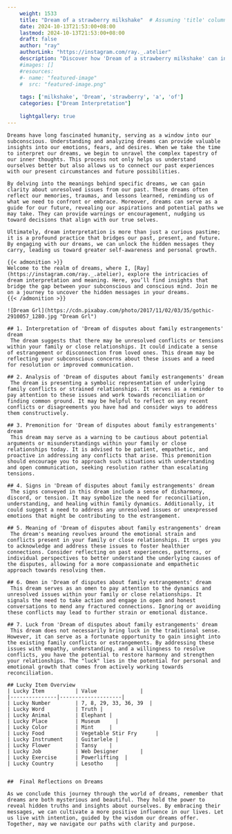 ```yaml
---
    weight: 1533
    title: "Dream of a strawberry milkshake"  # Assuming 'title' column exists
    date: 2024-10-13T21:53:00+08:00
    lastmod: 2024-10-13T21:53:00+08:00
    draft: false
    author: "ray"
    authorLink: "https://instagram.com/ray._.atelier"
    description: "Discover how 'Dream of a strawberry milkshake' can interpret your future and uncover its significant meanings in your life."
    #images: []
    #resources:
    #- name: "featured-image"
    #  src: "featured-image.png"
    
    tags: ['milkshake', 'Dream', 'strawberry', 'a', 'of']
    categories: ["Dream Interpretation"]
    
    lightgallery: true
---
```

    
    Dreams have long fascinated humanity, serving as a window into our subconscious. Understanding and analyzing dreams can provide valuable insights into our emotions, fears, and desires. When we take the time to interpret our dreams, we begin to unravel the complex tapestry of our inner thoughts. This process not only helps us understand ourselves better but also allows us to connect our past experiences with our present circumstances and future possibilities.
    
    By delving into the meanings behind specific dreams, we can gain clarity about unresolved issues from our past. These dreams often reflect our memories, traumas, and lessons learned, reminding us of what we need to confront or embrace. Moreover, dreams can serve as a guide for our future, revealing our aspirations and potential paths we may take. They can provide warnings or encouragement, nudging us toward decisions that align with our true selves.
    
    Ultimately, dream interpretation is more than just a curious pastime; it is a profound practice that bridges our past, present, and future. By engaging with our dreams, we can unlock the hidden messages they carry, leading us toward greater self-awareness and personal growth.
    
    {{< admonition >}}
    Welcome to the realm of dreams, where I, [Ray](https://instagram.com/ray._.atelier), explore the intricacies of dream interpretation and meaning. Here, you’ll find insights that bridge the gap between your subconscious and conscious mind. Join me on a journey to uncover the hidden messages in your dreams.
    {{< /admonition >}}
    
    ![Dream Grl](https://cdn.pixabay.com/photo/2017/11/02/03/35/gothic-2910057_1280.jpg "Dream Grl")
    
    ## 1. Interpretation of 'Dream of disputes about family estrangements' dream
     The dream suggests that there may be unresolved conflicts or tensions within your family or close relationships. It could indicate a sense of estrangement or disconnection from loved ones. This dream may be reflecting your subconscious concerns about these issues and a need for resolution or improved communication.
    
    ## 2. Analysis of 'Dream of disputes about family estrangements' dream
     The dream is presenting a symbolic representation of underlying family conflicts or strained relationships. It serves as a reminder to pay attention to these issues and work towards reconciliation or finding common ground. It may be helpful to reflect on any recent conflicts or disagreements you have had and consider ways to address them constructively.
    
    ## 3. Premonition for 'Dream of disputes about family estrangements' dream
     This dream may serve as a warning to be cautious about potential arguments or misunderstandings within your family or close relationships today. It is advised to be patient, empathetic, and proactive in addressing any conflicts that arise. This premonition should encourage you to approach such situations with understanding and open communication, seeking resolution rather than escalating tensions.
    
    ## 4. Signs in 'Dream of disputes about family estrangements' dream
     The signs conveyed in this dream include a sense of disharmony, discord, or tension. It may symbolize the need for reconciliation, understanding, and healing within family dynamics. Additionally, it could suggest a need to address any unresolved issues or unexpressed emotions that might be contributing to the estrangement.
    
    ## 5. Meaning of 'Dream of disputes about family estrangements' dream
     The dream's meaning revolves around the emotional strain and conflicts present in your family or close relationships. It urges you to acknowledge and address these issues to foster healthier connections. Consider reflecting on past experiences, patterns, or individual perspectives to better understand the underlying causes of the disputes, allowing for a more compassionate and empathetic approach towards resolving them.
    
    ## 6. Omen in 'Dream of disputes about family estrangements' dream
     This dream serves as an omen to pay attention to the dynamics and unresolved issues within your family or close relationships. It signals the need to take action and engage in open and honest conversations to mend any fractured connections. Ignoring or avoiding these conflicts may lead to further strain or emotional distance.
    
    ## 7. Luck from 'Dream of disputes about family estrangements' dream
     This dream does not necessarily bring luck in the traditional sense. However, it can serve as a fortunate opportunity to gain insight into the existing family conflicts or estrangements. By addressing these issues with empathy, understanding, and a willingness to resolve conflicts, you have the potential to restore harmony and strengthen your relationships. The "luck" lies in the potential for personal and emotional growth that comes from actively working towards reconciliation.
    
    ## Lucky Item Overview
    | Lucky Item          | Value              |
    |---------------|--------------------|
    | Lucky Number        | 7, 8, 29, 33, 36, 39  |
    | Lucky Word          | Truth |
    | Lucky Animal        | Elephant |
    | Lucky Place         | Museum     |
    | Lucky Color         | Mint     |
    | Lucky Food          | Vegetable Stir Fry      |
    | Lucky Instrument    | Guitarlele |
    | Lucky Flower        | Tansy    |
    | Lucky Job           | Web Designer       |
    | Lucky Exercise      | Powerlifting  |
    | Lucky Country       | Lesotho    |
    
    
    ##  Final Reflections on Dreams
    
    As we conclude this journey through the world of dreams, remember that dreams are both mysterious and beautiful. They hold the power to reveal hidden truths and insights about ourselves. By embracing their messages, we can cultivate a more positive influence in our lives. Let us live with intention, guided by the wisdom our dreams offer. Together, may we navigate our paths with clarity and purpose.
    